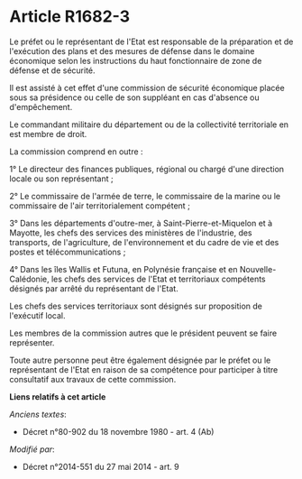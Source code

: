 # Article R1682-3

Le préfet ou le représentant de l'Etat est responsable de la préparation et de l'exécution des plans et des mesures de
défense dans le domaine économique selon les instructions du haut fonctionnaire de zone de défense et de sécurité. 

Il est assisté à cet effet d'une commission de sécurité économique placée sous sa présidence ou celle de son suppléant en cas
d'absence ou d'empêchement. 

Le commandant militaire du département ou de la collectivité territoriale en est membre de droit. 

La commission comprend en outre : 

1° Le directeur des finances publiques, régional ou chargé d'une direction locale ou son représentant ; 

2° Le commissaire de l'armée de terre, le commissaire de la marine ou le commissaire de l'air territorialement compétent ; 

3° Dans les départements d'outre-mer, à Saint-Pierre-et-Miquelon et à Mayotte, les chefs des services des ministères de
l'industrie, des transports, de l'agriculture, de l'environnement et du cadre de vie et des postes et télécommunications ; 

4° Dans les îles Wallis et Futuna, en Polynésie française et en Nouvelle-Calédonie, les chefs des services de l'Etat et
territoriaux compétents désignés par arrêté du représentant de l'Etat. 

Les chefs des services territoriaux sont désignés sur proposition de l'exécutif local. 

Les membres de la commission autres que le président peuvent se faire représenter. 

Toute autre personne peut être également désignée par le préfet ou le représentant de l'Etat en raison de sa compétence pour
participer à titre consultatif aux travaux de cette commission.

**Liens relatifs à cet article**

_Anciens textes_:

  - Décret n°80-902 du 18 novembre 1980 - art. 4 (Ab)

_Modifié par_:

  - Décret n°2014-551 du 27 mai 2014 - art. 9
